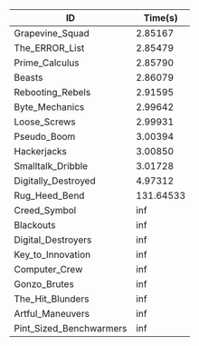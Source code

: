 |ID|Time(s)|
|-|-|
|Grapevine_Squad|2.85167|
|The_ERROR_List|2.85479|
|Prime_Calculus|2.85790|
|Beasts|2.86079|
|Rebooting_Rebels|2.91595|
|Byte_Mechanics|2.99642|
|Loose_Screws|2.99931|
|Pseudo_Boom|3.00394|
|Hackerjacks|3.00850|
|Smalltalk_Dribble|3.01728|
|Digitally_Destroyed|4.97312|
|Rug_Heed_Bend|131.64533|
|Creed_Symbol|inf|
|Blackouts|inf|
|Digital_Destroyers|inf|
|Key_to_Innovation|inf|
|Computer_Crew|inf|
|Gonzo_Brutes|inf|
|The_Hit_Blunders|inf|
|Artful_Maneuvers|inf|
|Pint_Sized_Benchwarmers|inf|
